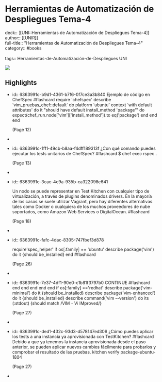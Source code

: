 # Herramientas de Automatización de Despliegues Tema-4

deck:: [[UNI::Herramientas de Automatización de Despliegues Tema-4]]\
author:: [[UNIR]]\
full-title:: "Herramientas de Automatización de Despliegues Tema-4"\
category:: #books\
\
tags:: Herramientas-de-Automatización-de-Despliegues UNI  

![](https://readwise-assets.s3.amazonaws.com/media/uploaded_book_covers/profile_22942/edc3c94d-bca3-4fa2-89a7-0b0b46f46668.jpg)
## Highlights
- id:: 6363991c-b9d1-4361-b7f6-0f7ce3a3b840
   Ejemplo de código en ChefSpec #flashcard 
    require 'chefspec' describe 'vim_pruebas_chef::default' do platform 'ubuntu' context 'with default attributes' do it "should have default install_method 'package'" do expect(chef_run.node['vim']['install_method']).to eq('package') end end end
  
     (Page 12)
-
- id:: 6363991c-1ff1-49cb-b8aa-f4dff189313f
   ¿Con qué comando puedes ejecutar los tests unitarios de ChefSpec? #flashcard 
    $ chef exec rspec .
  
     (Page 13)
-
- id:: 6363991c-3cac-4e9a-935b-ca322098e641
  
  Un nodo se puede representar en Test Kitchen con cualquier tipo de virtualización, a través de plugins denominados drivers. En la mayoría de los casos se suele utilizar Vagrant, pero hay diferentes alternativas tales como Docker o cualquiera de los muchos proveedores de nube soportados, como Amazon Web Services o DigitalOcean. #flashcard 
  
  
     (Page 18)
-
- id:: 6363991c-fafc-4dac-8305-747fbef3d878
  
  require'spec_helper' if os[:family] == 'ubuntu' describe package('vim') do it {should be_installed} end #flashcard 
  
  
     (Page 26)
-
- id:: 6363991c-7e37-4df1-90e0-c1b81f3797b0
   CONTINUE #flashcard 
    end end end end end if os[:family] =='redhat' describe package('vim-minimal') do it {should be_installed} describe package('vim-enhanced') do it {should be_installed} describe command('vim --version') do its (:stdout) {should match /VIM - Vi IMproved/}
  
     (Page 27)
-
- id:: 6363991c-ded1-432c-93d3-d578147ed309
   ¿Cómo puedes aplicar los tests a una instancia ya aprovisionada con TestKitchen? #flashcard 
    Debido a que ya tenemos la instancia aprovisionada desde el paso anterior, se pueden aplicar nuevos cambios fácilmente para probarlos y comprobar el resultado de las pruebas. kitchen verify package-ubuntu-1804
  
     (Page 27)
-